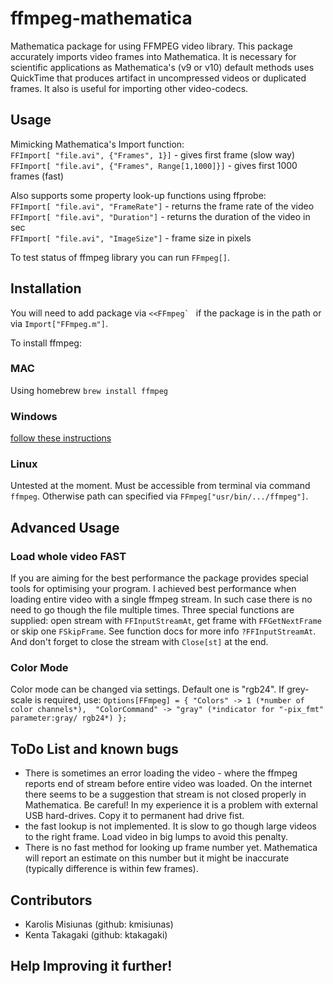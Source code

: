 ffmpeg-mathematica
==================

Mathematica package for using FFMPEG video library. This package accurately  imports video frames into Mathematica. It is necessary for scientific applications as Mathematica's (v9 or v10) default methods uses QuickTime that produces artifact in uncompressed videos or duplicated frames. It also is useful for importing other video-codecs.

## Usage

Mimicking Mathematica's Import function:  
`FFImport[ "file.avi", {"Frames", 1}]` - gives first frame (slow way)  
`FFImport[ "file.avi", {"Frames", Range[1,1000]}]` - gives first 1000 frames (fast)

Also supports some property look-up functions using ffprobe:  
`FFImport[ "file.avi", "FrameRate"]` - returns the frame rate of the video  
`FFImport[ "file.avi", "Duration"]` - returns the duration of the video in sec  
`FFImport[ "file.avi", "ImageSize"]` - frame size in pixels  


To test status of ffmpeg library you can run `FFmpeg[]`.

## Installation

You will need to add package via ```<<FFmpeg` ``` if the package is in the path or via `Import["FFmpeg.m"]`. 

To install ffmpeg:

### MAC

Using homebrew `brew install ffmpeg`

### Windows

[follow these instructions](http://www.wikihow.com/Install-FFmpeg-on-Windows)

### Linux

Untested at the moment. Must be accessible from terminal via command `ffmpeg`. Otherwise path can specified via `FFmpeg["usr/bin/.../ffmpeg"]`.

## Advanced Usage

### Load whole video FAST

If you are aiming for the best performance the package provides special tools for optimising your program. I achieved best performance when loading entire video with a single ffmpeg stream. In such case there is no need to go though the file multiple times. Three special functions are supplied: open stream with `FFInputStreamAt`, get frame with `FFGetNextFrame` or skip one `FSkipFrame`. See function docs for more info `?FFInputStreamAt`. And don't forget to close the stream with `Close[st]` at the end. 

### Color Mode

Color mode can be changed via settings. Default one is "rgb24". If grey-scale is required, use:
`Options[FFmpeg] = {
   "Colors" -> 1 (*number of color channels*), 
   "ColorCommand" -> "gray" (*indicator for "-pix_fmt" parameter:gray/
   rgb24*)
   };`

## ToDo List and known bugs

 - There is sometimes an error loading the video - where the ffmpeg reports end of stream before entire video was loaded. On the internet there seems to be a suggestion that stream is not closed properly in Mathematica. Be careful! In my experience it is a problem with external USB hard-drives. Copy it to permanent had drive fist.
 - the fast lookup is not implemented. It is slow to go though large videos to the right frame. Load video in big lumps to avoid this penalty. 
 - There is no fast method for looking up frame number yet. Mathematica will report an estimate on this number but it might be inaccurate (typically difference is within few frames).

## Contributors

 - Karolis Misiunas (github: kmisiunas)
 - Kenta Takagaki (github: ktakagaki)

## Help Improving it further!

